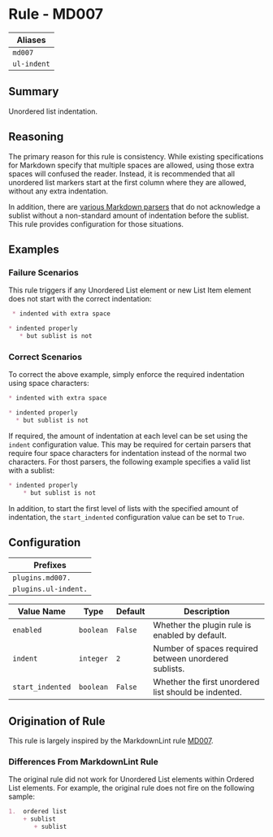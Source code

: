 # Rule - MD007

| Aliases |
| --- |
| `md007` |
| `ul-indent` |

## Summary

Unordered list indentation.

## Reasoning

The primary reason for this rule is consistency.  While existing specifications
for Markdown specify that multiple spaces are allowed, using those extra spaces
will confused the reader.  Instead, it is recommended that all unordered list
markers start at the first column where they are allowed, without any extra
indentation.

In addition, there are
[various Markdown parsers](https://babelmark.github.io/?text=%2B+sublist%0A++%2B+sublist%0A)
that do not acknowledge a sublist without a non-standard amount of indentation
before the sublist.  This rule provides configuration for those situations.

## Examples

### Failure Scenarios

This rule triggers if any Unordered List element or new List Item element
does not start with the correct indentation:

```Markdown
 * indented with extra space

* indented properly
   * but sublist is not
```

### Correct Scenarios

To correct the above example, simply enforce the required indentation using space
characters:

```Markdown
* indented with extra space

* indented properly
  * but sublist is not
```

If required, the amount of indentation at each level can be set using
the `indent` configuration value.  This may be required for certain parsers
that require four space characters for indentation instead of the normal
two characters.  For thost parsers, the following example specifies a
valid list with a sublist:

```Markdown
* indented properly
    * but sublist is not
```

In addition, to start the first level of lists with the specified amount
of indentation, the `start_indented` configuration value can be set to
`True`.

## Configuration

| Prefixes |
| --- |
| `plugins.md007.` |
| `plugins.ul-indent.` |

| Value Name | Type | Default | Description |
| -- | -- | -- | -- |
| `enabled` | `boolean` | `False` | Whether the plugin rule is enabled by default. |
| `indent` | `integer` | `2` | Number of spaces required between unordered sublists. |
| `start_indented` | `boolean` | `False` | Whether the first unordered list should be indented. |

## Origination of Rule

This rule is largely inspired by the MarkdownLint rule
[MD007](https://github.com/DavidAnson/markdownlint/blob/main/doc/Rules.md#md007---unordered-list-indentation).

### Differences From MarkdownLint Rule

The original rule did not work for Unordered List elements within
Ordered List elements.  For example, the original rule does not fire
on the following sample:

```Markdown
1.  ordered list
    + sublist
       + sublist
```
